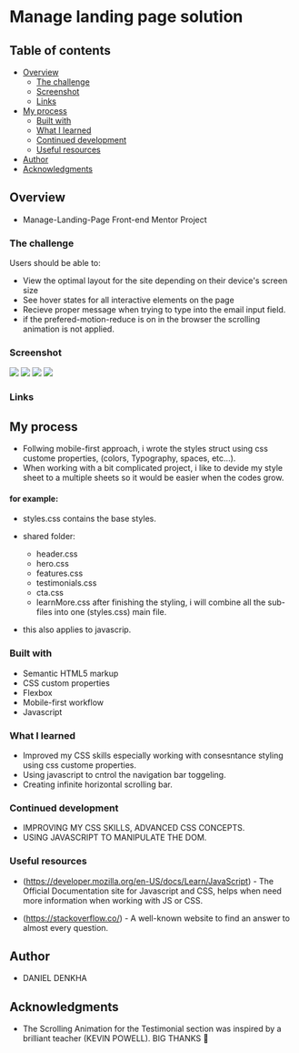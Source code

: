 # Manage landing page solution

## Table of contents

- [Overview](#overview)
  - [The challenge](#the-challenge)
  - [Screenshot](#screenshot)
  - [Links](#links)
- [My process](#my-process)
  - [Built with](#built-with)
  - [What I learned](#what-i-learned)
  - [Continued development](#continued-development)
  - [Useful resources](#useful-resources)
- [Author](#author)
- [Acknowledgments](#acknowledgments)

## Overview

- Manage-Landing-Page Front-end Mentor Project

### The challenge

Users should be able to:

- View the optimal layout for the site depending on their device's screen size
- See hover states for all interactive elements on the page
- Recieve proper message when trying to type into the email input field.
- if the prefered-motion-reduce is on in the browser the scrolling animation is not applied.

### Screenshot

![](./screenshots/desktop.png)
![](./screenshots/mobile-1.png)
![](./screenshots/mobile-2.png)
![](./screenshots/active-nav-bar.png)

### Links

<!-- - Solution URL: [Add solution URL here](https://your-solution-url.com)
- Live Site URL: [Add live site URL here](https://your-live-site-url.com) -->

## My process

- Follwing mobile-first approach, i wrote the styles struct using css custome properties, (colors, Typography, spaces, etc...).
- When working with a bit complicated project, i like to devide my style sheet to a multiple sheets so it would be easier when the
  codes grow.

#### for example:

- styles.css contains the base styles.
- shared folder:

  - header.css
  - hero.css
  - features.css
  - testimonials.css
  - cta.css
  - learnMore.css
    after finishing the styling, i will combine all the sub-files into one (styles.css) main file.

- this also applies to javascrip.

### Built with

- Semantic HTML5 markup
- CSS custom properties
- Flexbox
- Mobile-first workflow
- Javascript

### What I learned

- Improved my CSS skills especially working with consesntance styling using css custome properties.
- Using javascript to cntrol the navigation bar toggeling.
- Creating infinite horizontal scrolling bar.

### Continued development

- IMPROVING MY CSS SKILLS, ADVANCED CSS CONCEPTS.
- USING JAVASCRIPT TO MANIPULATE THE DOM.

### Useful resources

- (https://developer.mozilla.org/en-US/docs/Learn/JavaScript) - The Official Documentation site for Javascript and CSS, helps when need more information when working with JS or CSS.

- (https://stackoverflow.co/) - A well-known website to find an answer to almost every question.

## Author

- DANIEL DENKHA
<!-- - Website - [Add your name here](https://www.your-site.com)
- Frontend Mentor - [@yourusername](https://www.frontendmentor.io/profile/yourusername)
- Twitter - [@yourusername](https://www.twitter.com/yourusername) -->

## Acknowledgments

- The Scrolling Animation for the Testimonial section was inspired by a brilliant teacher (KEVIN POWELL). BIG THANKS 🙂
